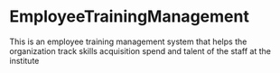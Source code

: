 # EmployeeTrainingManagement
This is an employee training management system that helps the organization track skills acquisition spend and talent of the staff at the institute 

